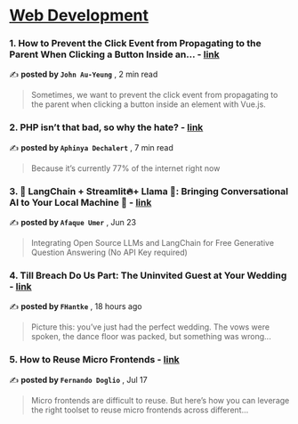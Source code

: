 
<h1><a href=https://medium.com/tag/web-development/recommended target="_blank" rel="noopener noreferrer">Web Development</a></h1>
<h3>1. How to Prevent the Click Event from Propagating to the Parent When Clicking a Button Inside an… - <a href=https://medium.com/@hohanga/how-to-prevent-the-click-event-from-propagating-to-the-parent-when-clicking-a-button-inside-an-2d9c661fd646?source=tag_recommended_feed---------0-84----------web_development----------390d904b_5a37_42e5_8de2_8a0d4aec0d1b------- target="_blank" rel="noopener noreferrer">link</a></h3>

✍️ **posted by `John Au-Yeung`** <date> , 2 min read</date>

<blockquote>Sometimes, we want to prevent the click event from propagating to the parent when clicking a button inside an element with Vue.js.</blockquote>

<h3>2. PHP isn’t that bad, so why the hate? - <a href=https://medium.com/@PurpleGreenLemon/php-isnt-that-bad-so-why-the-hate-c7b374b87ee4?source=tag_recommended_feed---------1-107----------web_development----------390d904b_5a37_42e5_8de2_8a0d4aec0d1b------- target="_blank" rel="noopener noreferrer">link</a></h3>

✍️ **posted by `Aphinya Dechalert`** <date> , 7 min read</date>

<blockquote>Because it’s currently 77% of the internet right now</blockquote>

<h3>3. 🦜️ LangChain + Streamlit🔥+ Llama 🦙: Bringing Conversational AI to Your Local Machine 🤯 - <a href=https://medium.com/ai-in-plain-english/️-langchain-streamlit-llama-bringing-conversational-ai-to-your-local-machine-a1736252b172?source=tag_recommended_feed---------2-85----------web_development----------390d904b_5a37_42e5_8de2_8a0d4aec0d1b------- target="_blank" rel="noopener noreferrer">link</a></h3>

✍️ **posted by `Afaque Umer`** <date> , Jun 23</date>

<blockquote>Integrating Open Source LLMs and LangChain for Free Generative Question Answering (No API Key required)</blockquote>

<h3>4. Till Breach Do Us Part: The Uninvited Guest at Your Wedding - <a href=https://medium.com/@fh4ntke/till-breach-do-us-part-the-uninvited-guest-at-your-wedding-2aed35755456?source=tag_recommended_feed---------3-84----------web_development----------390d904b_5a37_42e5_8de2_8a0d4aec0d1b------- target="_blank" rel="noopener noreferrer">link</a></h3>

✍️ **posted by `FHantke`** <date> , 18 hours ago</date>

<blockquote>Picture this: you’ve just had the perfect wedding. The vows were spoken, the dance floor was packed, but something was wrong...</blockquote>

<h3>5. How to Reuse Micro Frontends - <a href=https://medium.com/javascript-in-plain-english/how-to-reuse-micro-frontends-72dcea9da15e?source=tag_recommended_feed---------4-107----------web_development----------390d904b_5a37_42e5_8de2_8a0d4aec0d1b------- target="_blank" rel="noopener noreferrer">link</a></h3>

✍️ **posted by `Fernando Doglio`** <date> , Jul 17</date>

<blockquote>Micro frontends are difficult to reuse. But here’s how you can leverage the right toolset to reuse micro frontends across different…</blockquote>

